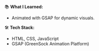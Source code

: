 📚 **What I Learned:**
- Animated with GSAP for dynamic visuals.

🛠️ **Tech Stack:**
- HTML, CSS, JavaScript
- GSAP (GreenSock Animation Platform)
